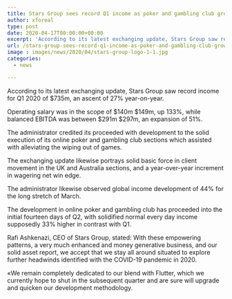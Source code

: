 ```yaml
---
title: Stars Group sees record Q1 income as poker and gambling club grows
author: xforeal 
type: post
date: 2020-04-17T00:00:00+00:00
excerpt: 'According to its latest exchanging update, Stars Group saw record income for Q1 2020 of $735m, an ascent of 27&amp;percnt; year-on-year '
url: /stars-group-sees-record-q1-income-as-poker-and-gambling-club-grows/
image : images/news/2020/04/stars-group-logo-1-1.jpg
categories:
  - news

---
```

According to its latest exchanging update, Stars Group saw record income for Q1 2020 of $735m, an ascent of 27&percnt; year-on-year. 

Operating salary was in the scope of $140m $149m, up 133&percnt;, while balanced EBITDA was between $291m $297m, an expansion of 51&percnt;. 

The administrator credited its proceeded with development to the solid execution of its online poker and gambling club sections which assisted with alleviating the wiping out of games. 

The exchanging update likewise portrays solid basic force in client movement in the UK and Australia sections, and a year-over-year increment in wagering net win edge. 

The administrator likewise observed global income development of 44&percnt; for the long stretch of March. 

The development in online poker and gambling club has proceeded into the initial fourteen days of Q2, with solidified normal every day income supposedly 33&percnt; higher in contrast with Q1. 

Rafi Ashkenazi, CEO of Stars Group, stated: With these empowering patterns, a very much enhanced and money generative business, and our solid asset report, we accept that we stay all around situated to explore further headwinds identified with the COVID-19 pandemic in 2020. 

&#171;We remain completely dedicated to our blend with Flutter, which we currently hope to shut in the subsequent quarter and are sure will upgrade and quicken our development methodology.